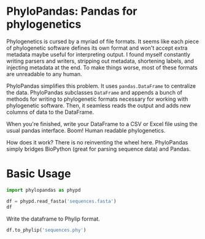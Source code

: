 # PhyloPandas: Pandas for phylogenetics

Phylogenetics is cursed by a myriad of file formats. It seems like each piece of 
phylogenetic software defines its own format and won't accept extra metadata maybe
useful for interpreting output. I found myself constantly writing parsers and writers, 
stripping out metadata, shortening labels, and injecting metadata at the end.
To make things worse, most of these formats are unreadable to any human. 

PhyloPandas simplifies this problem. It uses `pandas.DataFrame` to centralize
the data. PhyloPandas subclasses `DataFrame` and appends a bunch of methods for
writing to phylogenetic formats necessary for working with phylogenetic software.
Then, it seamless reads the output and adds new columns of data to the DataFrame.

When you're finished, write your DataFrame to a CSV or Excel file using the usual
pandas interface. Boom! Human readable phylogenetics. 

How does it work? There is no reinventing the wheel here. PhyloPandas simply bridges
BioPython (great for parsing sequence data) and Pandas.  

# Basic Usage

```python
import phylopandas as phypd

df = phypd.read_fasta('sequences.fasta')
df
```

Write the dataframe to Phylip format.

```python
df.to_phylip('sequences.phy')
```
